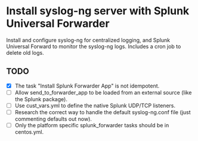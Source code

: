 Install syslog-ng server with Splunk Universal Forwarder
========================================================

Install and configure syslog-ng for centralized logging, and Splunk Universal Forward to monitor the syslog-ng logs.  Includes a cron job to delete old logs.

TODO
----
- [X] The task "Install Splunk Forwarder App" is not idempotent.
- [ ] Allow send_to_forwarder_app to be loaded from an external source (like the Splunk package).
- [ ] Use cust_vars.yml to define the native Splunk UDP/TCP listeners.
- [ ] Research the correct way to handle the default syslog-ng.conf file (just commenting defaults out now).
- [ ] Only the platform specific splunk_forwarder tasks should be in centos.yml.